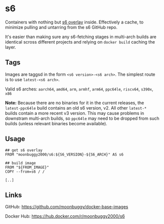 # s6
Containers with nothing but [s6 overlay](https://github.com/just-containers/s6-overlay) inside. Effectively a cache, to minimize pulling and untarring from the s6 GitHub repo.

It's easier than making sure any s6-fetching stages in multi-arch builds are identical scross different projects and relying on `docker build` caching the layer.

## Tags
Images are taggsd in the form `<s6 version>-<s6 arch>`. The simplest route is to use `latest-<s6 arch>`.

Valid s6 arches: `aarch64`, `amd64`, `arm`, `armhf`, `arm64`, `ppc64le`, `riscv64`, `s390x`, `x86`

**Note:** Because there are no binaries for it in the current releases, the `latest-ppc64le` build contains an old s6 version, v2. All other `latest-*` builds contain a more recent v3 version. This may cause problems in downstram multi-arch builds, so `ppc64le` may need to be dropped from such builds (unless relevant binaries become available).

## Usage
```
## get s6 overlay
FROM "moonbuggy2000/s6:${S6_VERSION}-${S6_ARCH}" AS s6

## build image
FROM "${FROM_IMAGE}"
COPY --from=s6 / /

[..]
```

## Links
GitHub: <https://github.com/moonbuggy/docker-base-images>

Docker Hub: <https://hub.docker.com/r/moonbuggy2000/s6>
